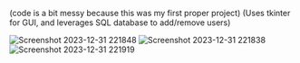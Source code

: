 (code is a bit messy because this was my first proper project)
(Uses tkinter for GUI, and leverages SQL database to add/remove users)

![Screenshot 2023-12-31 221848](https://github.com/btyneo/starterprojects_repo/assets/137136557/f3a41308-773f-4faf-ac9c-01ae84ebc1dd)
![Screenshot 2023-12-31 221838](https://github.com/btyneo/starterprojects_repo/assets/137136557/37de3eca-accb-4e6e-96a4-4d1cb7912fcb)
![Screenshot 2023-12-31 221919](https://github.com/btyneo/starterprojects_repo/assets/137136557/375fb01e-31c4-4acc-be71-43920b84fa85)
